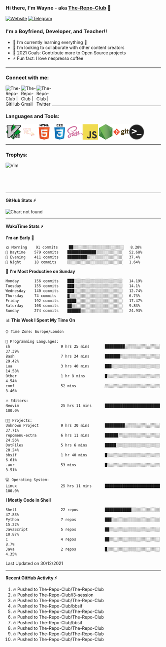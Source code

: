 ### Hi there, I'm Wayne - aka [The-Repo-Club][website] 👋

[![Website](https://img.shields.io/website?label=github.com/The-Repo-Club/&color=orange&style=flat-square&url=https://github.com/The-Repo-Club/)][website]
[![Telegram](https://img.shields.io/badge/Chat%20on-Telegram-orange.svg?color=orange&logo=telegram&style=flat-square)][telegram]

### I'm a Boyfriend, Developer, and Teacher!!

- 🌱 I’m currently learning everything 🤣
- 👯 I’m looking to collaborate with other content creators
- 🥅 2021 Goals: Contribute more to Open Source projects
- ⚡ Fun fact: I love nespresso coffee

---
### Connect with me:

[<img align="left" alt="The-Repo-Club | GitHub" width="50px" src="https://img.icons8.com/nolan/64/github.png" />][website]
[<img align="left" alt="The-Repo-Club | Gmail" width="50px" src="https://img.icons8.com/nolan/64/gmail.png" />][email]
[<img align="left" alt="The-Repo-Club | Twitter" width="50px" src="https://img.icons8.com/nolan/64/telegram-app.png" />][telegram]

[website]: https://github.com/The-Repo-Club/
[email]: mailto:wayne6324@gmail.com
[telegram]: https://t.me/TheRepoClub

<br />
<br />
<br />

---
### Languages and Tools:

<img align="left" alt="Vim" width="50px" src="https://raw.githubusercontent.com/github/explore/80688e429a7d4ef2fca1e82350fe8e3517d3494d/topics/vim/vim.png" />
<img align="left" alt="Fish" width="50px" src="https://raw.githubusercontent.com/github/explore/80688e429a7d4ef2fca1e82350fe8e3517d3494d/topics/fish/fish.png" />
<img align="left" alt="HTML5" width="50px" src="https://raw.githubusercontent.com/github/explore/80688e429a7d4ef2fca1e82350fe8e3517d3494d/topics/html/html.png" />
<img align="left" alt="CSS3" width="50px" src="https://raw.githubusercontent.com/github/explore/80688e429a7d4ef2fca1e82350fe8e3517d3494d/topics/css/css.png" />
<img align="left" alt="Sass" width="50px" src="https://raw.githubusercontent.com/github/explore/80688e429a7d4ef2fca1e82350fe8e3517d3494d/topics/sass/sass.png" />
<img align="left" alt="JavaScript" width="50px" src="https://raw.githubusercontent.com/github/explore/80688e429a7d4ef2fca1e82350fe8e3517d3494d/topics/javascript/javascript.png" />
<img align="left" alt="Node.js" width="50px" src="https://raw.githubusercontent.com/github/explore/80688e429a7d4ef2fca1e82350fe8e3517d3494d/topics/nodejs/nodejs.png" />
<img align="left" alt="Git" width="50px" src="https://raw.githubusercontent.com/github/explore/80688e429a7d4ef2fca1e82350fe8e3517d3494d/topics/git/git.png" />
<img align="left" alt="Terminal" width="50px" src="https://raw.githubusercontent.com/github/explore/80688e429a7d4ef2fca1e82350fe8e3517d3494d/topics/terminal/terminal.png" />

<br />
<br />
<br />

---
### Trophys:

<img align="left" alt="Vim" width="1200px" src="https://github-profile-trophy.vercel.app/?username=The-Repo-Club&theme=dracula&margin-w=8&margin-h=8&column=8" />

---

<br />
<br />
<br />
<br />

---
**GitHub Stats ⚡**

![Chart not found](https://github-readme-stats.vercel.app/api?username=The-Repo-Club&theme=tokyonight&show_icons=true&count_private=true&hide_border=true&include_all_commits=true&custom_title=The-Repo-Club%27s+GitHub+Stats)


---
**WakaTime Stats ⚡**

<!--START_SECTION:waka-->
**I'm an Early 🐤** 

```text
🌞 Morning    91 commits     ██░░░░░░░░░░░░░░░░░░░░░░░   8.28% 
🌆 Daytime    579 commits    █████████████░░░░░░░░░░░░   52.68% 
🌃 Evening    411 commits    █████████░░░░░░░░░░░░░░░░   37.4% 
🌙 Night      18 commits     ░░░░░░░░░░░░░░░░░░░░░░░░░   1.64%

```
📅 **I'm Most Productive on Sunday** 

```text
Monday       156 commits    ███░░░░░░░░░░░░░░░░░░░░░░   14.19% 
Tuesday      155 commits    ███░░░░░░░░░░░░░░░░░░░░░░   14.1% 
Wednesday    140 commits    ███░░░░░░░░░░░░░░░░░░░░░░   12.74% 
Thursday     74 commits     █░░░░░░░░░░░░░░░░░░░░░░░░   6.73% 
Friday       192 commits    ████░░░░░░░░░░░░░░░░░░░░░   17.47% 
Saturday     108 commits    ██░░░░░░░░░░░░░░░░░░░░░░░   9.83% 
Sunday       274 commits    ██████░░░░░░░░░░░░░░░░░░░   24.93%

```


📊 **This Week I Spent My Time On** 

```text
⌚︎ Time Zone: Europe/London

💬 Programming Languages: 
sh                       9 hrs 25 mins       █████████░░░░░░░░░░░░░░░░   37.39% 
Bash                     7 hrs 24 mins       ███████░░░░░░░░░░░░░░░░░░   29.42% 
Lua                      3 hrs 40 mins       ███░░░░░░░░░░░░░░░░░░░░░░   14.58% 
Other                    1 hr 8 mins         █░░░░░░░░░░░░░░░░░░░░░░░░   4.54% 
conf                     52 mins             ░░░░░░░░░░░░░░░░░░░░░░░░░   3.46%

🔥 Editors: 
Neovim                   25 hrs 11 mins      █████████████████████████   100.0%

🐱‍💻 Projects: 
Unknown Project          9 hrs 30 mins       █████████░░░░░░░░░░░░░░░░   37.71% 
repomenu-extra           6 hrs 11 mins       ██████░░░░░░░░░░░░░░░░░░░   24.56% 
DotFiles                 5 hrs 6 mins        █████░░░░░░░░░░░░░░░░░░░░   20.24% 
bbsif                    1 hr 40 mins        █░░░░░░░░░░░░░░░░░░░░░░░░   6.61% 
.aur                     53 mins             █░░░░░░░░░░░░░░░░░░░░░░░░   3.51%

💻 Operating System: 
Linux                    25 hrs 11 mins      █████████████████████████   100.0%

```

**I Mostly Code in Shell** 

```text
Shell                    22 repos            ████████████░░░░░░░░░░░░░   47.83% 
Python                   7 repos             ███░░░░░░░░░░░░░░░░░░░░░░   15.22% 
JavaScript               5 repos             ██░░░░░░░░░░░░░░░░░░░░░░░   10.87% 
C                        4 repos             ██░░░░░░░░░░░░░░░░░░░░░░░   8.7% 
Java                     2 repos             █░░░░░░░░░░░░░░░░░░░░░░░░   4.35%

```



 Last Updated on 30/12/2021
<!--END_SECTION:waka-->

---

**Recent GitHub Activity :zap:**

<!--START_SECTION:activity-->
1. 🔥 Pushed to The-Repo-Club/The-Repo-Club
2. 🔥 Pushed to The-Repo-Club/i3-session
3. 🔥 Pushed to The-Repo-Club/The-Repo-Club
4. 🔥 Pushed to The-Repo-Club/bbsif
5. 🔥 Pushed to The-Repo-Club/The-Repo-Club
6. 🔥 Pushed to The-Repo-Club/The-Repo-Club
7. 🔥 Pushed to The-Repo-Club/bbsif
8. 🔥 Pushed to The-Repo-Club/The-Repo-Club
9. 🔥 Pushed to The-Repo-Club/The-Repo-Club
10. 🔥 Pushed to The-Repo-Club/The-Repo-Club
<!--END_SECTION:activity-->
